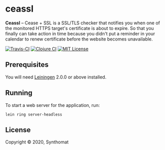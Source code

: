 # ceassl

**Ceassl** – Cease + SSL is a SSL/TLS checker that notifies you when one of the monitored HTTPS target's certificate is about to expire. So that you finally can take action in time because you  didn't put a reminder in your calendar to renew certificate before the website becomes unavailable.

[![Travis-CI](https://api.travis-ci.org/synthomat/ceassl.svg?branch=master)](https://travis-ci.org/synthomat/ceassl) [![Clojure CI](https://github.com/synthomat/ceassl/workflows/Clojure%20CI/badge.svg)](https://github.com/synthomat/ceassl/actions?query=workflow%3A%22Clojure+CI%22) [![MIT License](https://img.shields.io/github/license/synthomat/ceassl)](https://github.com/synthomat/ceassl/blob/master/LICENSE)

## Prerequisites

You will need [Leiningen][] 2.0.0 or above installed.

[leiningen]: https://github.com/technomancy/leiningen

## Running

To start a web server for the application, run:

    lein ring server-headless

## License

Copyright © 2020, Synthomat
